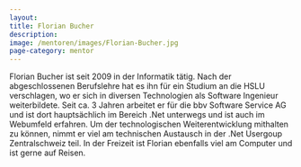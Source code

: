 ```yaml
---
layout:
title: Florian Bucher
description:
image: /mentoren/images/Florian-Bucher.jpg
page-category: mentor
---
```

Florian Bucher ist seit 2009 in der Informatik tätig. Nach der abgeschlossenen Berufslehre hat es ihn für ein Studium an die HSLU verschlagen, wo er sich in diversen Technologien als Software Ingenieur weiterbildete. Seit ca. 3 Jahren arbeitet er für die bbv Software Service AG und ist dort hauptsächlich im Bereich .Net unterwegs und ist auch im Webumfeld erfahren. Um der technologischen Weiterentwicklung mithalten zu können, nimmt er viel am technischen Austausch in der .Net Usergoup Zentralschweiz teil.
In der Freizeit ist Florian ebenfalls viel am Computer und ist gerne auf Reisen.
